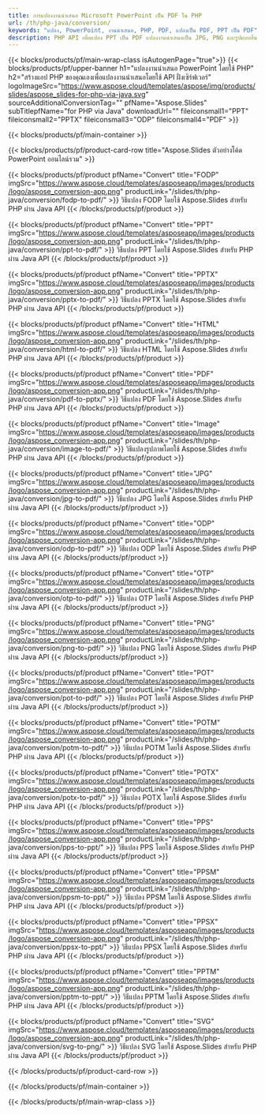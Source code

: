 ```yaml
---
title: การแปลงงานนำเสนอ Microsoft PowerPoint เป็น PDF ใน PHP
url: /th/php-java/conversion/
keywords: "แปลง, PowerPoint, งานนำเสนอ, PHP, PDF, แปลงเป็น PDF, PPT เป็น PDF"
description: PHP API เพื่อแปลง PPT เป็น PDF แปลงงานนำเสนอเป็น JPG, PNG และรูปแบบอื่นๆ ใน PHP
---
```


{{< blocks/products/pf/main-wrap-class isAutogenPage="true">}}
{{< blocks/products/pf/upper-banner h1="แปลงงานนำเสนอ PowerPoint โดยใช้ PHP" h2="สร้างแอป PHP ของคุณเองเพื่อแปลงงานนำเสนอโดยใช้ API ฝั่งเซิร์ฟเวอร์" logoImageSrc="https://www.aspose.cloud/templates/aspose/img/products/slides/aspose_slides-for-php-via-java.svg" sourceAdditionalConversionTag="" pfName="Aspose.Slides" subTitlepfName="for PHP via Java" downloadUrl="" fileiconsmall1="PPT" fileiconsmall2="PPTX" fileiconsmall3="ODP" fileiconsmall4="PDF" >}}

{{< blocks/products/pf/main-container >}}

{{< blocks/products/pf/product-card-row title="Aspose.Slides ตัวอย่างโค้ด PowerPoint ออนไลน์รวม" >}}

{{< blocks/products/pf/product pfName="Convert" title="FODP" imgSrc="https://www.aspose.cloud/templates/asposeapp/images/products/logo/aspose_conversion-app.png" productLink="/slides/th/php-java/conversion/fodp-to-pdf/" >}}
วิธีแปลง FODP โดยใช้ Aspose.Slides สำหรับ PHP ผ่าน Java API
{{< /blocks/products/pf/product >}}

{{< blocks/products/pf/product pfName="Convert" title="PPT" imgSrc="https://www.aspose.cloud/templates/asposeapp/images/products/logo/aspose_conversion-app.png" productLink="/slides/th/php-java/conversion/ppt-to-pdf/" >}}
วิธีแปลง PPT โดยใช้ Aspose.Slides สำหรับ PHP ผ่าน Java API
{{< /blocks/products/pf/product >}}

{{< blocks/products/pf/product pfName="Convert" title="PPTX" imgSrc="https://www.aspose.cloud/templates/asposeapp/images/products/logo/aspose_conversion-app.png" productLink="/slides/th/php-java/conversion/pptx-to-pdf/" >}}
วิธีแปลง PPTX โดยใช้ Aspose.Slides สำหรับ PHP ผ่าน Java API
{{< /blocks/products/pf/product >}}

{{< blocks/products/pf/product pfName="Convert" title="HTML" imgSrc="https://www.aspose.cloud/templates/asposeapp/images/products/logo/aspose_conversion-app.png" productLink="/slides/th/php-java/conversion/html-to-pdf/" >}}
วิธีแปลง HTML โดยใช้ Aspose.Slides สำหรับ PHP ผ่าน Java API
{{< /blocks/products/pf/product >}}

{{< blocks/products/pf/product pfName="Convert" title="PDF" imgSrc="https://www.aspose.cloud/templates/asposeapp/images/products/logo/aspose_conversion-app.png" productLink="/slides/th/php-java/conversion/pdf-to-pptx/" >}}
วิธีแปลง PDF โดยใช้ Aspose.Slides สำหรับ PHP ผ่าน Java API
{{< /blocks/products/pf/product >}}

{{< blocks/products/pf/product pfName="Convert" title="Image" imgSrc="https://www.aspose.cloud/templates/asposeapp/images/products/logo/aspose_conversion-app.png" productLink="/slides/th/php-java/conversion/image-to-pdf/" >}}
วิธีแปลงรูปภาพโดยใช้ Aspose.Slides สำหรับ PHP ผ่าน Java API
{{< /blocks/products/pf/product >}}

{{< blocks/products/pf/product pfName="Convert" title="JPG" imgSrc="https://www.aspose.cloud/templates/asposeapp/images/products/logo/aspose_conversion-app.png" productLink="/slides/th/php-java/conversion/jpg-to-pdf/" >}}
วิธีแปลง JPG โดยใช้ Aspose.Slides สำหรับ PHP ผ่าน Java API
{{< /blocks/products/pf/product >}}

{{< blocks/products/pf/product pfName="Convert" title="ODP" imgSrc="https://www.aspose.cloud/templates/asposeapp/images/products/logo/aspose_conversion-app.png" productLink="/slides/th/php-java/conversion/odp-to-pdf/" >}}
วิธีแปลง ODP โดยใช้ Aspose.Slides สำหรับ PHP ผ่าน Java API
{{< /blocks/products/pf/product >}}

{{< blocks/products/pf/product pfName="Convert" title="OTP" imgSrc="https://www.aspose.cloud/templates/asposeapp/images/products/logo/aspose_conversion-app.png" productLink="/slides/th/php-java/conversion/otp-to-pdf/" >}}
วิธีแปลง OTP โดยใช้ Aspose.Slides สำหรับ PHP ผ่าน Java API
{{< /blocks/products/pf/product >}}

{{< blocks/products/pf/product pfName="Convert" title="PNG" imgSrc="https://www.aspose.cloud/templates/asposeapp/images/products/logo/aspose_conversion-app.png" productLink="/slides/th/php-java/conversion/png-to-pdf/" >}}
วิธีแปลง PNG โดยใช้ Aspose.Slides สำหรับ PHP ผ่าน Java API
{{< /blocks/products/pf/product >}}

{{< blocks/products/pf/product pfName="Convert" title="POT" imgSrc="https://www.aspose.cloud/templates/asposeapp/images/products/logo/aspose_conversion-app.png" productLink="/slides/th/php-java/conversion/pot-to-pdf/" >}}
วิธีแปลง POT โดยใช้ Aspose.Slides สำหรับ PHP ผ่าน Java API
{{< /blocks/products/pf/product >}}

{{< blocks/products/pf/product pfName="Convert" title="POTM" imgSrc="https://www.aspose.cloud/templates/asposeapp/images/products/logo/aspose_conversion-app.png" productLink="/slides/th/php-java/conversion/potm-to-pdf/" >}}
วิธีแปลง POTM โดยใช้ Aspose.Slides สำหรับ PHP ผ่าน Java API
{{< /blocks/products/pf/product >}}

{{< blocks/products/pf/product pfName="Convert" title="POTX" imgSrc="https://www.aspose.cloud/templates/asposeapp/images/products/logo/aspose_conversion-app.png" productLink="/slides/th/php-java/conversion/potx-to-pdf/" >}}
วิธีแปลง POTX โดยใช้ Aspose.Slides สำหรับ PHP ผ่าน Java API
{{< /blocks/products/pf/product >}}

{{< blocks/products/pf/product pfName="Convert" title="PPS" imgSrc="https://www.aspose.cloud/templates/asposeapp/images/products/logo/aspose_conversion-app.png" productLink="/slides/th/php-java/conversion/pps-to-ppt/" >}}
วิธีแปลง PPS โดยใช้ Aspose.Slides สำหรับ PHP ผ่าน Java API
{{< /blocks/products/pf/product >}}

{{< blocks/products/pf/product pfName="Convert" title="PPSM" imgSrc="https://www.aspose.cloud/templates/asposeapp/images/products/logo/aspose_conversion-app.png" productLink="/slides/th/php-java/conversion/ppsm-to-ppt/" >}}
วิธีแปลง PPSM โดยใช้ Aspose.Slides สำหรับ PHP ผ่าน Java API
{{< /blocks/products/pf/product >}}

{{< blocks/products/pf/product pfName="Convert" title="PPSX" imgSrc="https://www.aspose.cloud/templates/asposeapp/images/products/logo/aspose_conversion-app.png" productLink="/slides/th/php-java/conversion/ppsx-to-ppt/" >}}
วิธีแปลง PPSX โดยใช้ Aspose.Slides สำหรับ PHP ผ่าน Java API
{{< /blocks/products/pf/product >}}

{{< blocks/products/pf/product pfName="Convert" title="PPTM" imgSrc="https://www.aspose.cloud/templates/asposeapp/images/products/logo/aspose_conversion-app.png" productLink="/slides/th/php-java/conversion/pptm-to-ppt/" >}}
วิธีแปลง PPTM โดยใช้ Aspose.Slides สำหรับ PHP ผ่าน Java API
{{< /blocks/products/pf/product >}}

{{< blocks/products/pf/product pfName="Convert" title="SVG" imgSrc="https://www.aspose.cloud/templates/asposeapp/images/products/logo/aspose_conversion-app.png" productLink="/slides/th/php-java/conversion/svg-to-png/" >}}
วิธีแปลง SVG โดยใช้ Aspose.Slides สำหรับ PHP ผ่าน Java API
{{< /blocks/products/pf/product >}}

{{< /blocks/products/pf/product-card-row >}}

{{< /blocks/products/pf/main-container >}}
    
{{< /blocks/products/pf/main-wrap-class >}}